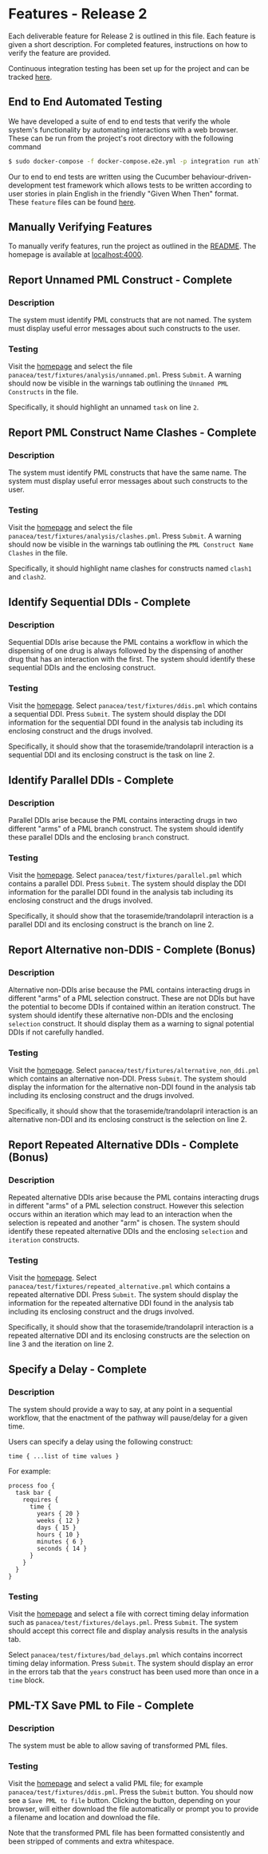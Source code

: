 # Features - Release 2

Each deliverable feature for Release 2 is outlined in this file. Each feature
is given a short description. For completed features, instructions on how to
verify the feature are provided.

Continuous integration testing has been set up for the project and can be
tracked [here](https://circleci.com/gh/tom-and-the-toothfairies/pathways).

## End to End Automated Testing

We have developed a suite of end to end tests that verify the whole system's
functionality by automating interactions with a web browser. These can be run
from the project's root directory with the following command

```bash
$ sudo docker-compose -f docker-compose.e2e.yml -p integration run athloi; sudo docker-compose -f docker-compose.e2e.yml -p integration down
```

Our to end to end tests are written using the Cucumber
behaviour-driven-development test framework which allows tests to be written
according to user stories in plain English in the friendly "Given When Then"
format. These `feature` files can be found [here](../athloi/features).

## Manually Verifying Features

To manually verify features, run the project as outlined in the [README].
The homepage is available at [localhost:4000](http://localhost:4000).

## Report Unnamed PML Construct - Complete

### Description

The system must identify PML constructs that are not named. The system must
display useful error messages about such constructs to the user.

### Testing

Visit the [homepage] and select the file
`panacea/test/fixtures/analysis/unnamed.pml`. Press `Submit`. A warning should
now be visible in the warnings tab outlining the `Unnamed PML Constructs` in the
file.

Specifically, it should highlight an unnamed `task` on line `2`.

## Report PML Construct Name Clashes - Complete

### Description

The system must identify PML constructs that have the same name. The system
must display useful error messages about such constructs to the user.

### Testing

Visit the [homepage] and select the file
`panacea/test/fixtures/analysis/clashes.pml`. Press `Submit`. A warning should
now be visible in the warnings tab outlining the `PML Construct Name Clashes` in
the file.

Specifically, it should highlight name clashes for constructs named `clash1`
and `clash2`.

## Identify Sequential DDIs - Complete

### Description
Sequential DDIs arise because the PML contains a workflow in which the
dispensing of one drug is always followed by the dispensing of another drug that
has an interaction with the first. The system should identify these sequential
DDIs and the enclosing construct.

### Testing
Visit the [homepage]. Select `panacea/test/fixtures/ddis.pml` which contains a
sequential DDI. Press `Submit`. The system should display the DDI information
for the sequential DDI found in the analysis tab including its enclosing
construct and the drugs involved.

Specifically, it should show that the torasemide/trandolapril interaction is a
sequential DDI and its enclosing construct is the task on line 2.

## Identify Parallel DDIs - Complete

### Description
Parallel DDIs arise because the PML contains interacting drugs in two different
"arms" of a PML branch construct. The system should identify these parallel DDIs
and the enclosing `branch` construct.

### Testing
Visit the [homepage]. Select `panacea/test/fixtures/parallel.pml` which contains
a parallel DDI. Press `Submit`. The system should display the DDI information
for the parallel DDI found in the analysis tab including its enclosing construct
and the drugs involved.

Specifically, it should show that the torasemide/trandolapril interaction is a
parallel DDI and its enclosing construct is the branch on line 2.

## Report Alternative non-DDIS - Complete (Bonus)

### Description
Alternative non-DDIs arise because the PML contains interacting drugs in
different "arms" of a PML selection construct. These are not DDIs but have the
potential to become DDIs if contained within an iteration construct. The system
should identify these alternative non-DDIs and the enclosing `selection`
construct. It should display them as a warning to signal potential DDIs if not
carefully handled.

### Testing
Visit the [homepage]. Select `panacea/test/fixtures/alternative_non_ddi.pml` which
contains an alternative non-DDI. Press `Submit`. The system should display the
information for the alternative non-DDI found in the analysis tab including its
enclosing construct and the drugs involved.

Specifically, it should show that the torasemide/trandolapril interaction is an
alternative non-DDI and its enclosing construct is the selection on line 2.

## Report Repeated Alternative DDIs - Complete (Bonus)

### Description
Repeated alternative DDIs arise because the PML contains interacting drugs in
different "arms" of a PML selection construct. However this selection occurs
within an iteration which may lead to an interaction when the selection is
repeated and another "arm" is chosen. The system should identify these repeated
alternative DDIs and the enclosing `selection` and `iteration` constructs.

### Testing
Visit the [homepage]. Select `panacea/test/fixtures/repeated_alternative.pml`
which contains a repeated alternative DDI. Press `Submit`. The system should
display the information for the repeated alternative DDI found in the analysis
tab including its enclosing construct and the drugs involved.

Specifically, it should show that the torasemide/trandolapril interaction is a
repeated alternative DDI and its enclosing constructs are the selection on line
3 and the iteration on line 2.

## Specify a Delay - Complete

### Description
The system should provide a way to say, at any point in a sequential workflow,
that the enactment of the pathway will pause/delay for a given time.

Users can specify a delay using the following construct:

`time { ...list of time values }`

For example:

```
process foo {
  task bar {
    requires {
      time {
        years { 20 }
        weeks { 12 }
        days { 15 }
        hours { 10 }
        minutes { 6 }
        seconds { 14 }
      }
    }
  }
}
```

### Testing
Visit the [homepage] and select a file with correct timing delay information
such as `panacea/test/fixtures/delays.pml`. Press `Submit`. The system should
accept this correct file and display analysis results in the analysis tab.

Select `panacea/test/fixtures/bad_delays.pml` which contains incorrect timing
delay information. Press `Submit`. The system should display an error in the
errors tab that the `years` construct has been used more than once in a `time`
block.

## PML-TX Save PML to File - Complete

### Description
The system must be able to allow saving of transformed PML files.

### Testing
Visit the [homepage] and select a valid PML file; for example
`panacea/test/fixtures/ddis.pml`. Press the `Submit` button. You should now see
a `Save PML to file` button. Clicking the button, depending on your browser,
will either download the file automatically or prompt you to provide a filename
and location and download the file.

Note that the transformed PML file has been formatted consistently and been
stripped of comments and extra whitespace.

[README]: ../README.md
[homepage]: http://localhost:4000
[fixtures directory]: ../panacea/test/fixtures
